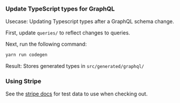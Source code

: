 
### Update TypeScript types for GraphQL

Usecase: Updating Typescript types after a GraphQL schema change.

First, update `queries/` to reflect changes to queries.

Next, run the following command:
```bash
yarn run codegen
```

Result: Stores generated types in `src/generated/graphql/`

### Using Stripe

See the [stripe docs](https://docs.stripe.com/payments/accept-a-payment?platform=web&ui=stripe-hosted#test-cards) for test data to use when checking out.